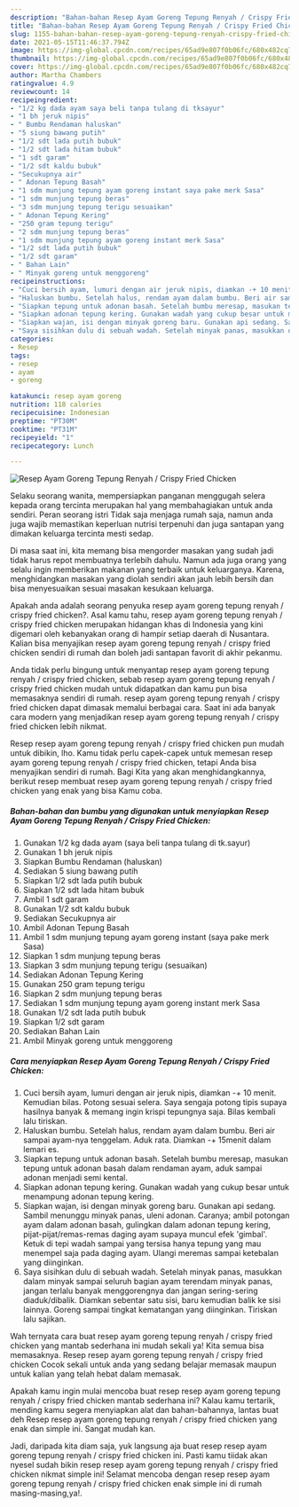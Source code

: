 ```yaml
---
description: "Bahan-bahan Resep Ayam Goreng Tepung Renyah / Crispy Fried Chicken Sederhana Untuk Jualan"
title: "Bahan-bahan Resep Ayam Goreng Tepung Renyah / Crispy Fried Chicken Sederhana Untuk Jualan"
slug: 1155-bahan-bahan-resep-ayam-goreng-tepung-renyah-crispy-fried-chicken-sederhana-untuk-jualan
date: 2021-05-15T11:46:37.794Z
image: https://img-global.cpcdn.com/recipes/65ad9e807f0b06fc/680x482cq70/resep-ayam-goreng-tepung-renyah-crispy-fried-chicken-foto-resep-utama.jpg
thumbnail: https://img-global.cpcdn.com/recipes/65ad9e807f0b06fc/680x482cq70/resep-ayam-goreng-tepung-renyah-crispy-fried-chicken-foto-resep-utama.jpg
cover: https://img-global.cpcdn.com/recipes/65ad9e807f0b06fc/680x482cq70/resep-ayam-goreng-tepung-renyah-crispy-fried-chicken-foto-resep-utama.jpg
author: Martha Chambers
ratingvalue: 4.9
reviewcount: 14
recipeingredient:
- "1/2 kg dada ayam saya beli tanpa tulang di tksayur"
- "1 bh jeruk nipis"
- " Bumbu Rendaman haluskan"
- "5 siung bawang putih"
- "1/2 sdt lada putih bubuk"
- "1/2 sdt lada hitam bubuk"
- "1 sdt garam"
- "1/2 sdt kaldu bubuk"
- "Secukupnya air"
- " Adonan Tepung Basah"
- "1 sdm munjung tepung ayam goreng instant saya pake merk Sasa"
- "1 sdm munjung tepung beras"
- "3 sdm munjung tepung terigu sesuaikan"
- " Adonan Tepung Kering"
- "250 gram tepung terigu"
- "2 sdm munjung tepung beras"
- "1 sdm munjung tepung ayam goreng instant merk Sasa"
- "1/2 sdt lada putih bubuk"
- "1/2 sdt garam"
- " Bahan Lain"
- " Minyak goreng untuk menggoreng"
recipeinstructions:
- "Cuci bersih ayam, lumuri dengan air jeruk nipis, diamkan -+ 10 menit. Kemudian bilas. Potong sesuai selera. Saya sengaja potong tipis supaya hasilnya banyak &amp; memang ingin krispi tepungnya saja. Bilas kembali lalu tiriskan."
- "Haluskan bumbu. Setelah halus, rendam ayam dalam bumbu. Beri air sampai ayam-nya tenggelam. Aduk rata. Diamkan -+ 15menit dalam lemari es."
- "Siapkan tepung untuk adonan basah. Setelah bumbu meresap, masukan tepung untuk adonan basah dalam rendaman ayam, aduk sampai adonan menjadi semi kental."
- "Siapkan adonan tepung kering. Gunakan wadah yang cukup besar untuk menampung adonan tepung kering."
- "Siapkan wajan, isi dengan minyak goreng baru. Gunakan api sedang. Sambil menunggu minyak panas, uleni adonan. Caranya; ambil potongan ayam dalam adonan basah, gulingkan dalam adonan tepung kering, pijat-pijat/remas-remas daging ayam supaya muncul efek &#39;gimbal&#39;. Ketuk di tepi wadah sampai yang tersisa hanya tepung yang mau menempel saja pada daging ayam. Ulangi meremas sampai ketebalan yang diinginkan."
- "Saya sisihkan dulu di sebuah wadah. Setelah minyak panas, masukkan dalam minyak sampai seluruh bagian ayam terendam minyak panas, jangan terlalu banyak menggorengnya dan jangan sering-sering diaduk/dibalik. Diamkan sebentar satu sisi, baru kemudian balik ke sisi lainnya. Goreng sampai tingkat kematangan yang diinginkan. Tiriskan lalu sajikan."
categories:
- Resep
tags:
- resep
- ayam
- goreng

katakunci: resep ayam goreng 
nutrition: 118 calories
recipecuisine: Indonesian
preptime: "PT30M"
cooktime: "PT31M"
recipeyield: "1"
recipecategory: Lunch

---
```



![Resep Ayam Goreng Tepung Renyah / Crispy Fried Chicken](https://img-global.cpcdn.com/recipes/65ad9e807f0b06fc/680x482cq70/resep-ayam-goreng-tepung-renyah-crispy-fried-chicken-foto-resep-utama.jpg)

Selaku seorang wanita, mempersiapkan panganan menggugah selera kepada orang tercinta merupakan hal yang membahagiakan untuk anda sendiri. Peran seorang istri Tidak saja menjaga rumah saja, namun anda juga wajib memastikan keperluan nutrisi terpenuhi dan juga santapan yang dimakan keluarga tercinta mesti sedap.

Di masa  saat ini, kita memang bisa mengorder masakan yang sudah jadi tidak harus repot membuatnya terlebih dahulu. Namun ada juga orang yang selalu ingin memberikan makanan yang terbaik untuk keluarganya. Karena, menghidangkan masakan yang diolah sendiri akan jauh lebih bersih dan bisa menyesuaikan sesuai masakan kesukaan keluarga. 



Apakah anda adalah seorang penyuka resep ayam goreng tepung renyah / crispy fried chicken?. Asal kamu tahu, resep ayam goreng tepung renyah / crispy fried chicken merupakan hidangan khas di Indonesia yang kini digemari oleh kebanyakan orang di hampir setiap daerah di Nusantara. Kalian bisa menyajikan resep ayam goreng tepung renyah / crispy fried chicken sendiri di rumah dan boleh jadi santapan favorit di akhir pekanmu.

Anda tidak perlu bingung untuk menyantap resep ayam goreng tepung renyah / crispy fried chicken, sebab resep ayam goreng tepung renyah / crispy fried chicken mudah untuk didapatkan dan kamu pun bisa memasaknya sendiri di rumah. resep ayam goreng tepung renyah / crispy fried chicken dapat dimasak memalui berbagai cara. Saat ini ada banyak cara modern yang menjadikan resep ayam goreng tepung renyah / crispy fried chicken lebih nikmat.

Resep resep ayam goreng tepung renyah / crispy fried chicken pun mudah untuk dibikin, lho. Kamu tidak perlu capek-capek untuk memesan resep ayam goreng tepung renyah / crispy fried chicken, tetapi Anda bisa menyajikan sendiri di rumah. Bagi Kita yang akan menghidangkannya, berikut resep membuat resep ayam goreng tepung renyah / crispy fried chicken yang enak yang bisa Kamu coba.

<!--inarticleads1-->

##### Bahan-bahan dan bumbu yang digunakan untuk menyiapkan Resep Ayam Goreng Tepung Renyah / Crispy Fried Chicken:

1. Gunakan 1/2 kg dada ayam (saya beli tanpa tulang di tk.sayur)
1. Gunakan 1 bh jeruk nipis
1. Siapkan  Bumbu Rendaman (haluskan)
1. Sediakan 5 siung bawang putih
1. Siapkan 1/2 sdt lada putih bubuk
1. Siapkan 1/2 sdt lada hitam bubuk
1. Ambil 1 sdt garam
1. Gunakan 1/2 sdt kaldu bubuk
1. Sediakan Secukupnya air
1. Ambil  Adonan Tepung Basah
1. Ambil 1 sdm munjung tepung ayam goreng instant (saya pake merk Sasa)
1. Siapkan 1 sdm munjung tepung beras
1. Siapkan 3 sdm munjung tepung terigu (sesuaikan)
1. Sediakan  Adonan Tepung Kering
1. Gunakan 250 gram tepung terigu
1. Siapkan 2 sdm munjung tepung beras
1. Sediakan 1 sdm munjung tepung ayam goreng instant merk Sasa
1. Gunakan 1/2 sdt lada putih bubuk
1. Siapkan 1/2 sdt garam
1. Sediakan  Bahan Lain
1. Ambil  Minyak goreng untuk menggoreng




<!--inarticleads2-->

##### Cara menyiapkan Resep Ayam Goreng Tepung Renyah / Crispy Fried Chicken:

1. Cuci bersih ayam, lumuri dengan air jeruk nipis, diamkan -+ 10 menit. Kemudian bilas. Potong sesuai selera. Saya sengaja potong tipis supaya hasilnya banyak &amp; memang ingin krispi tepungnya saja. Bilas kembali lalu tiriskan.
1. Haluskan bumbu. Setelah halus, rendam ayam dalam bumbu. Beri air sampai ayam-nya tenggelam. Aduk rata. Diamkan -+ 15menit dalam lemari es.
1. Siapkan tepung untuk adonan basah. Setelah bumbu meresap, masukan tepung untuk adonan basah dalam rendaman ayam, aduk sampai adonan menjadi semi kental.
1. Siapkan adonan tepung kering. Gunakan wadah yang cukup besar untuk menampung adonan tepung kering.
1. Siapkan wajan, isi dengan minyak goreng baru. Gunakan api sedang. Sambil menunggu minyak panas, uleni adonan. Caranya; ambil potongan ayam dalam adonan basah, gulingkan dalam adonan tepung kering, pijat-pijat/remas-remas daging ayam supaya muncul efek &#39;gimbal&#39;. Ketuk di tepi wadah sampai yang tersisa hanya tepung yang mau menempel saja pada daging ayam. Ulangi meremas sampai ketebalan yang diinginkan.
1. Saya sisihkan dulu di sebuah wadah. Setelah minyak panas, masukkan dalam minyak sampai seluruh bagian ayam terendam minyak panas, jangan terlalu banyak menggorengnya dan jangan sering-sering diaduk/dibalik. Diamkan sebentar satu sisi, baru kemudian balik ke sisi lainnya. Goreng sampai tingkat kematangan yang diinginkan. Tiriskan lalu sajikan.




Wah ternyata cara buat resep ayam goreng tepung renyah / crispy fried chicken yang mantab sederhana ini mudah sekali ya! Kita semua bisa memasaknya. Resep resep ayam goreng tepung renyah / crispy fried chicken Cocok sekali untuk anda yang sedang belajar memasak maupun untuk kalian yang telah hebat dalam memasak.

Apakah kamu ingin mulai mencoba buat resep resep ayam goreng tepung renyah / crispy fried chicken mantab sederhana ini? Kalau kamu tertarik, mending kamu segera menyiapkan alat dan bahan-bahannya, lantas buat deh Resep resep ayam goreng tepung renyah / crispy fried chicken yang enak dan simple ini. Sangat mudah kan. 

Jadi, daripada kita diam saja, yuk langsung aja buat resep resep ayam goreng tepung renyah / crispy fried chicken ini. Pasti kamu tiidak akan nyesel sudah bikin resep resep ayam goreng tepung renyah / crispy fried chicken nikmat simple ini! Selamat mencoba dengan resep resep ayam goreng tepung renyah / crispy fried chicken enak simple ini di rumah masing-masing,ya!.

